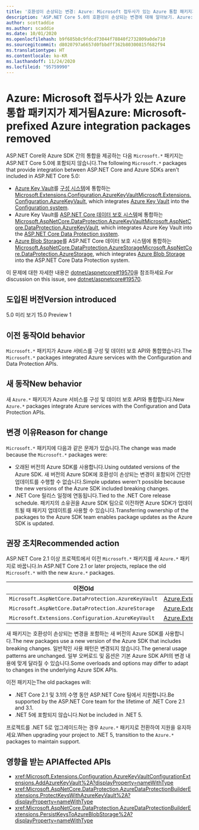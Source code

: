 ```yaml
---
title: '호환성이 손상되는 변경: Azure: Microsoft 접두사가 있는 Azure 통합 패키지가 제거됨'
description: 'ASP.NET Core 5.0의 호환성이 손상되는 변경에 대해 알아보기. Azure: Microsoft 접두사가 있는 Azure 통합 패키지가 제거됨'
author: scottaddie
ms.author: scaddie
ms.date: 10/01/2020
ms.openlocfilehash: b9f685b8c9fdcd73044f78840f2732809a0de710
ms.sourcegitcommit: d8020797a6657d0fbbdff362b80300815f682f94
ms.translationtype: HT
ms.contentlocale: ko-KR
ms.lasthandoff: 11/24/2020
ms.locfileid: "95759990"
---
```

# <a name="azure-microsoft-prefixed-azure-integration-packages-removed"></a><span data-ttu-id="ba094-103">Azure: Microsoft 접두사가 있는 Azure 통합 패키지가 제거됨</span><span class="sxs-lookup"><span data-stu-id="ba094-103">Azure: Microsoft-prefixed Azure integration packages removed</span></span>

<span data-ttu-id="ba094-104">ASP.NET Core와 Azure SDK 간의 통합을 제공하는 다음 `Microsoft.*` 패키지는 ASP.NET Core 5.0에 포함되지 않습니다.</span><span class="sxs-lookup"><span data-stu-id="ba094-104">The following `Microsoft.*` packages that provide integration between ASP.NET Core and Azure SDKs aren't included in ASP.NET Core 5.0:</span></span>

* <span data-ttu-id="ba094-105">[Azure Key Vault](/azure/key-vault/)를 [구성 시스템](/aspnet/core/fundamentals/configuration/)에 통합하는 [Microsoft.Extensions.Configuration.AzureKeyVault](https://www.nuget.org/packages/Microsoft.Extensions.Configuration.AzureKeyVault/)</span><span class="sxs-lookup"><span data-stu-id="ba094-105">[Microsoft.Extensions.Configuration.AzureKeyVault](https://www.nuget.org/packages/Microsoft.Extensions.Configuration.AzureKeyVault/), which integrates [Azure Key Vault](/azure/key-vault/) into the [Configuration system](/aspnet/core/fundamentals/configuration/).</span></span>
* <span data-ttu-id="ba094-106">Azure Key Vault를 [ASP.NET Core 데이터 보호 시스템](/aspnet/core/security/data-protection/introduction)에 통합하는 [Microsoft.AspNetCore.DataProtection.AzureKeyVault](https://www.nuget.org/packages/Microsoft.AspNetCore.DataProtection.AzureKeyVault/)</span><span class="sxs-lookup"><span data-stu-id="ba094-106">[Microsoft.AspNetCore.DataProtection.AzureKeyVault](https://www.nuget.org/packages/Microsoft.AspNetCore.DataProtection.AzureKeyVault/), which integrates Azure Key Vault into the [ASP.NET Core Data Protection system](/aspnet/core/security/data-protection/introduction).</span></span>
* <span data-ttu-id="ba094-107">[Azure Blob Storage](/azure/storage/blobs/)를 ASP.NET Core 데이터 보호 시스템에 통합하는 [Microsoft.AspNetCore.DataProtection.AzureStorage](https://www.nuget.org/packages/Microsoft.AspNetCore.DataProtection.AzureStorage/)</span><span class="sxs-lookup"><span data-stu-id="ba094-107">[Microsoft.AspNetCore.DataProtection.AzureStorage](https://www.nuget.org/packages/Microsoft.AspNetCore.DataProtection.AzureStorage/), which integrates [Azure Blob Storage](/azure/storage/blobs/) into the ASP.NET Core Data Protection system.</span></span>

<span data-ttu-id="ba094-108">이 문제에 대한 자세한 내용은 [dotnet/aspnetcore#19570](https://github.com/dotnet/aspnetcore/issues/19570)을 참조하세요.</span><span class="sxs-lookup"><span data-stu-id="ba094-108">For discussion on this issue, see [dotnet/aspnetcore#19570](https://github.com/dotnet/aspnetcore/issues/19570).</span></span>

## <a name="version-introduced"></a><span data-ttu-id="ba094-109">도입된 버전</span><span class="sxs-lookup"><span data-stu-id="ba094-109">Version introduced</span></span>

<span data-ttu-id="ba094-110">5.0 미리 보기 1</span><span class="sxs-lookup"><span data-stu-id="ba094-110">5.0 Preview 1</span></span>

## <a name="old-behavior"></a><span data-ttu-id="ba094-111">이전 동작</span><span class="sxs-lookup"><span data-stu-id="ba094-111">Old behavior</span></span>

<span data-ttu-id="ba094-112">`Microsoft.*` 패키지가 Azure 서비스를 구성 및 데이터 보호 API와 통합했습니다.</span><span class="sxs-lookup"><span data-stu-id="ba094-112">The `Microsoft.*` packages integrated Azure services with the Configuration and Data Protection APIs.</span></span>

## <a name="new-behavior"></a><span data-ttu-id="ba094-113">새 동작</span><span class="sxs-lookup"><span data-stu-id="ba094-113">New behavior</span></span>

<span data-ttu-id="ba094-114">새 `Azure.*` 패키지가 Azure 서비스를 구성 및 데이터 보호 API와 통합합니다.</span><span class="sxs-lookup"><span data-stu-id="ba094-114">New `Azure.*` packages integrate Azure services with the Configuration and Data Protection APIs.</span></span>

## <a name="reason-for-change"></a><span data-ttu-id="ba094-115">변경 이유</span><span class="sxs-lookup"><span data-stu-id="ba094-115">Reason for change</span></span>

<span data-ttu-id="ba094-116">`Microsoft.*` 패키지에 다음과 같은 문제가 있습니다.</span><span class="sxs-lookup"><span data-stu-id="ba094-116">The change was made because the `Microsoft.*` packages were:</span></span>

* <span data-ttu-id="ba094-117">오래된 버전의 Azure SDK를 사용합니다.</span><span class="sxs-lookup"><span data-stu-id="ba094-117">Using outdated versions of the Azure SDK.</span></span> <span data-ttu-id="ba094-118">새 버전의 Azure SDK에 호환성이 손상되는 변경이 포함되어 간단한 업데이트를 수행할 수 없습니다.</span><span class="sxs-lookup"><span data-stu-id="ba094-118">Simple updates weren't possible because the new versions of the Azure SDK included breaking changes.</span></span>
* <span data-ttu-id="ba094-119">.NET Core 릴리스 일정에 연동됩니다.</span><span class="sxs-lookup"><span data-stu-id="ba094-119">Tied to the .NET Core release schedule.</span></span> <span data-ttu-id="ba094-120">패키지의 소유권을 Azure SDK 팀으로 이전하면 Azure SDK가 업데이트될 때 패키지 업데이트를 사용할 수 있습니다.</span><span class="sxs-lookup"><span data-stu-id="ba094-120">Transferring ownership of the packages to the Azure SDK team enables package updates as the Azure SDK is updated.</span></span>

## <a name="recommended-action"></a><span data-ttu-id="ba094-121">권장 조치</span><span class="sxs-lookup"><span data-stu-id="ba094-121">Recommended action</span></span>

<span data-ttu-id="ba094-122">ASP.NET Core 2.1 이상 프로젝트에서 이전 `Microsoft.*` 패키지를 새 `Azure.*` 패키지로 바꿉니다.</span><span class="sxs-lookup"><span data-stu-id="ba094-122">In ASP.NET Core 2.1 or later projects, replace the old `Microsoft.*` with the new `Azure.*` packages.</span></span>

| <span data-ttu-id="ba094-123">이전</span><span class="sxs-lookup"><span data-stu-id="ba094-123">Old</span></span> | <span data-ttu-id="ba094-124">단추를 사용하여 새</span><span class="sxs-lookup"><span data-stu-id="ba094-124">New</span></span> |
|--|--|
| `Microsoft.AspNetCore.DataProtection.AzureKeyVault` | [<span data-ttu-id="ba094-125">Azure.Extensions.AspNetCore.DataProtection.Keys</span><span class="sxs-lookup"><span data-stu-id="ba094-125">Azure.Extensions.AspNetCore.DataProtection.Keys</span></span>](https://www.nuget.org/packages/Azure.Extensions.AspNetCore.DataProtection.Keys) |
| `Microsoft.AspNetCore.DataProtection.AzureStorage` | [<span data-ttu-id="ba094-126">Azure.Extensions.AspNetCore.DataProtection.Blobs</span><span class="sxs-lookup"><span data-stu-id="ba094-126">Azure.Extensions.AspNetCore.DataProtection.Blobs</span></span>](https://www.nuget.org/packages/Azure.Extensions.AspNetCore.DataProtection.Blobs) |
| `Microsoft.Extensions.Configuration.AzureKeyVault` | [<span data-ttu-id="ba094-127">Azure.Extensions.AspNetCore.Configuration.Secrets</span><span class="sxs-lookup"><span data-stu-id="ba094-127">Azure.Extensions.AspNetCore.Configuration.Secrets</span></span>](https://www.nuget.org/packages/Azure.Extensions.AspNetCore.Configuration.Secrets) |

<span data-ttu-id="ba094-128">새 패키지는 호환성이 손상되는 변경을 포함하는 새 버전의 Azure SDK를 사용합니다.</span><span class="sxs-lookup"><span data-stu-id="ba094-128">The new packages use a new version of the Azure SDK that includes breaking changes.</span></span> <span data-ttu-id="ba094-129">일반적인 사용 패턴은 변경되지 않습니다.</span><span class="sxs-lookup"><span data-stu-id="ba094-129">The general usage patterns are unchanged.</span></span> <span data-ttu-id="ba094-130">일부 오버로드 및 옵션은 기본 Azure SDK API의 변경 내용에 맞게 달라질 수 있습니다.</span><span class="sxs-lookup"><span data-stu-id="ba094-130">Some overloads and options may differ to adapt to changes in the underlying Azure SDK APIs.</span></span>

<span data-ttu-id="ba094-131">이전 패키지는</span><span class="sxs-lookup"><span data-stu-id="ba094-131">The old packages will:</span></span>

* <span data-ttu-id="ba094-132">.NET Core 2.1 및 3.1의 수명 동안 ASP.NET Core 팀에서 지원합니다.</span><span class="sxs-lookup"><span data-stu-id="ba094-132">Be supported by the ASP.NET Core team for the lifetime of .NET Core 2.1 and 3.1.</span></span>
* <span data-ttu-id="ba094-133">.NET 5에 포함되지 않습니다.</span><span class="sxs-lookup"><span data-stu-id="ba094-133">Not be included in .NET 5.</span></span>

<span data-ttu-id="ba094-134">프로젝트를 .NET 5로 업그레이드하는 경우 `Azure.*` 패키지로 전환하여 지원을 유지하세요.</span><span class="sxs-lookup"><span data-stu-id="ba094-134">When upgrading your project to .NET 5, transition to the `Azure.*` packages to maintain support.</span></span>

## <a name="affected-apis"></a><span data-ttu-id="ba094-135">영향을 받는 API</span><span class="sxs-lookup"><span data-stu-id="ba094-135">Affected APIs</span></span>

- <xref:Microsoft.Extensions.Configuration.AzureKeyVaultConfigurationExtensions.AddAzureKeyVault%2A?displayProperty=nameWithType>
- <xref:Microsoft.AspNetCore.DataProtection.AzureDataProtectionBuilderExtensions.ProtectKeysWithAzureKeyVault%2A?displayProperty=nameWithType>
- <xref:Microsoft.AspNetCore.DataProtection.AzureDataProtectionBuilderExtensions.PersistKeysToAzureBlobStorage%2A?displayProperty=nameWithType>

<!--

### Category

ASP.NET Core

### Affected APIs

- `Overload:Microsoft.Extensions.Configuration.AzureKeyVaultConfigurationExtensions.AddAzureKeyVault`
- `Overload:Microsoft.AspNetCore.DataProtection.AzureDataProtectionBuilderExtensions.ProtectKeysWithAzureKeyVault`
- `Overload:Microsoft.AspNetCore.DataProtection.AzureDataProtectionBuilderExtensions.PersistKeysToAzureBlobStorage`

-->
